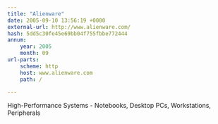 ```yaml
---
title: "Alienware"
date: 2005-09-10 13:56:19 +0000
external-url: http://www.alienware.com/
hash: 5dd5c30fe45e69bb04f755fbbe772444
annum:
    year: 2005
    month: 09
url-parts:
    scheme: http
    host: www.alienware.com
    path: /

---
```


High-Performance Systems - Notebooks, Desktop PCs, Workstations, Peripherals
